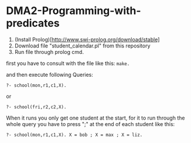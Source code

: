 # DMA2-Programming-with-predicates

1. (Install Prolog)[http://www.swi-prolog.org/download/stable]
2. Download file "student_calendar.pl" from this repository
3. Run file through prolog cmd. 

first you have to consult with the file like this:
``
make.
``

and then execute following Queries:

``
?- school(mon,r1,c1,X). 
``

or

``
?- school(fri,r2,c2,X).
``

When it runs you only get one student at the start, for it to run through the whole query you have to press ";" at the end of each student
like this:

``
?- school(mon,r1,c1,X).
X = bob ;
X = max ;
X = liz.
``
